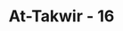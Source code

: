 ---
title: "At-Takwir - 16"
no: 16
arabic_no: ١٦
ayah: الْجَوَارِ الْكُنَّسِۙ
translation: "yang beredar dan terbenam, "
tafsir: "Dalam ayat-ayat ini, Allah bersumpah demi bintang-bintang yang beredar dan terbenam. Bintang-bintang itu semuanya tidak tampak oleh penglihatan pada siang hari, namun akan kelihatan bersinar pada malam hari. Allah bersumpah dengan bintang-bintang itu karena dalam keadaannya yang silih berganti, tidak tampak ketika siang dan bersinar pada malam hari, merupakan tanda atas kekuasaan Allah yang mengatur perjalanannya."
---